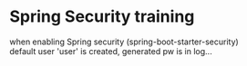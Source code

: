 Spring Security training
=

when enabling Spring security (spring-boot-starter-security)  
default user 'user' is created, generated pw is in log...
